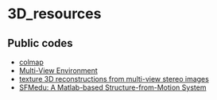 # 3D_resources

## Public codes
- [colmap](https://github.com/colmap/colmap)  
- [Multi-View Environment](https://github.com/simonfuhrmann/mve)  
- [ texture 3D reconstructions from multi-view stereo images](https://github.com/nmoehrle/mvs-texturing)  
- [SFMedu: A Matlab-based Structure-from-Motion System](https://github.com/jianxiongxiao/SFMedu)  



